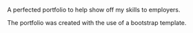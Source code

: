 A perfected portfolio to help show off my skills to employers.

The portfolio was created with the use of a bootstrap template.
